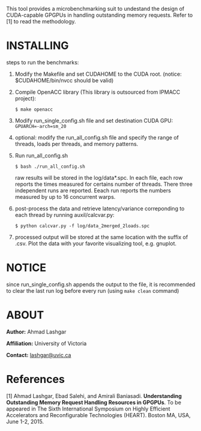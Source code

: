 This tool provides a microbenchmarking suit to undestand the design of CUDA-capable GPGPUs in handling outstanding memory requests. Refer to [1] to read the methodology.

# INSTALLING 

steps to run the benchmarks:

1. Modify the Makefile and set CUDAHOME to the CUDA root. (notice: $CUDAHOME/bin/nvcc should be valid)

2. Compile OpenACC library (This library is outsourced from IPMACC project):

   `$ make openacc`

3. Modify run_single_config.sh file and set destination CUDA GPU: `GPUARCH=-arch=sm_20`

4. optional: modify the run_all_config.sh file and specify the range of threads, loads per threads, and memory patterns.

5. Run run_all_config.sh

    `$ bash ./run_all_config.sh`

   raw results will be stored in the log/data*.spc. In each file, each row reports the times measured for certains number of threads. There three independent runs are reported. Eeach run reports the numbers measured by up to 16 concurrent warps.

6. post-process the data and retrieve latency/variance correponding to each thread by running auxil/calcvar.py:

    `$ python calcvar.py -f log/data_2merged_2loads.spc`

7. processed output will be stored at the same location with the suffix of .csv. Plot the data with your favorite visualizing tool, e.g. gnuplot.

# NOTICE 

since run_single_config.sh appends the output to the file, it is recommended to clear the last run log before every run (using `make clean` command)

# ABOUT 

**Author:** Ahmad Lashgar

**Affiliation:** University of Victoria

**Contact:** lashgar@uvic.ca

# References 

[1] Ahmad Lashgar, Ebad Salehi, and Amirali Baniasadi. **Understanding Outstanding Memory Request Handling Resources in GPGPUs**. To be appeared in The Sixth International Symposium on Highly Efficient Accelerators and Reconfigurable Technologies (HEART). Boston MA, USA, June 1-2, 2015.
